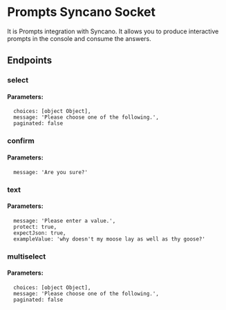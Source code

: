 # Prompts Syncano Socket

It is Prompts integration with Syncano. It allows you to produce interactive prompts in the console and consume the answers.

## Endpoints

### select

#### Parameters:

      choices: [object Object],
      message: 'Please choose one of the following.',
      paginated: false


### confirm

#### Parameters:

      message: 'Are you sure?'


### text

#### Parameters:

      message: 'Please enter a value.',
      protect: true,
      expectJson: true,
      exampleValue: 'why doesn't my moose lay as well as thy goose?'


### multiselect

#### Parameters:

      choices: [object Object],
      message: 'Please choose one of the following.',
      paginated: false

